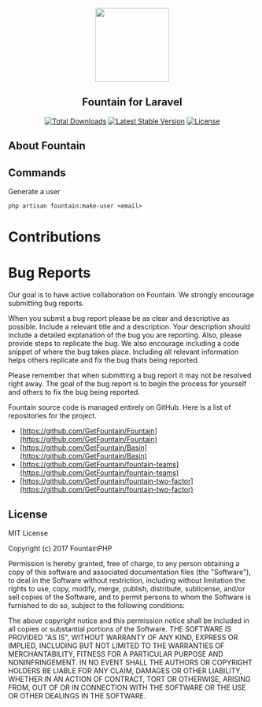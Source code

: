 <p align="center"><a href="https://getfountain.co" target="_blank"><img width="150"src="https://avatars0.githubusercontent.com/u/24256656?v=4&s=200"></a></p>

<p><h2 align="center">Fountain for Laravel</h2></p>

<p align="center">
<a href="https://packagist.org/packages/getfountain/basin"><img src="https://poser.pugx.org/getfountain/basin/d/total.svg" alt="Total Downloads"></a>
<a href="https://packagist.org/packages/getfountain/basin"><img src="https://poser.pugx.org/getfountain/basin/v/stable.svg" alt="Latest Stable Version"></a>
<a href="https://packagist.org/packages/getfountain/basin"><img src="https://poser.pugx.org/getfountain/basin/license.svg" alt="License"></a>
</p>

## About Fountain

## Commands

Generate a user

`php artisan fountain:make-user <email>`

# Contributions

# Bug Reports

Our goal is to have active collaboration on Fountain.  We strongly encourage submitting bug reports.

When you submit a bug report please be as clear and descriptive as possible.  Include a relevant title and a description.  Your description should include a detailed explanation of the bug you are reporting.  Also, please provide steps to replicate the bug.  We also encourage including a code snippet of where the bug takes place.  Including all relevant information helps others replicate and fix the bug thats being reported.

Please remember that when submitting a bug report it may not be resolved right away.  The goal of the bug report is to begin the process for yourself and others to fix the bug being reported.

Fountain source code is managed entirely on GitHub.  Here is a list of repositories for the project.

 - [https://github.com/GetFountain/Fountain](https://github.com/GetFountain/Fountain)
 - [https://github.com/GetFountain/Basin](https://github.com/GetFountain/Basin)
 - [https://github.com/GetFountain/fountain-teams](https://github.com/GetFountain/fountain-teams)
 - [https://github.com/GetFountain/fountain-two-factor](https://github.com/GetFountain/fountain-two-factor)


## License

MIT License

Copyright (c) 2017 FountainPHP

Permission is hereby granted, free of charge, to any person obtaining a copy of this software and associated documentation files (the "Software"), to deal in the Software without restriction, including without limitation the rights to use, copy, modify, merge, publish, distribute, sublicense, and/or sell copies of the Software, and to permit persons to whom the Software is furnished to do so, subject to the following conditions:

The above copyright notice and this permission notice shall be included in all copies or substantial portions of the Software.
THE SOFTWARE IS PROVIDED "AS IS", WITHOUT WARRANTY OF ANY KIND, EXPRESS OR IMPLIED, INCLUDING BUT NOT LIMITED TO THE WARRANTIES OF MERCHANTABILITY, FITNESS FOR A PARTICULAR PURPOSE AND NONINFRINGEMENT. IN NO EVENT SHALL THE AUTHORS OR COPYRIGHT HOLDERS BE LIABLE FOR ANY CLAIM, DAMAGES OR OTHER LIABILITY, WHETHER IN AN ACTION OF CONTRACT, TORT OR OTHERWISE, ARISING FROM, OUT OF OR IN CONNECTION WITH THE SOFTWARE OR THE USE OR OTHER DEALINGS IN THE SOFTWARE.
